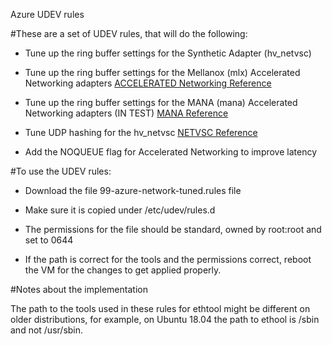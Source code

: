 Azure UDEV rules

#These are a set of UDEV rules, that will do the following:

- Tune up the ring buffer settings for the Synthetic Adapter (hv_netvsc)

- Tune up the ring buffer settings for the Mellanox (mlx) Accelerated Networking adapters
  [ACCELERATED Networking Reference](https://learn.microsoft.com/en-us/azure/virtual-network/accelerated-networking-how-it-works)

- Tune up the ring buffer settings for the MANA (mana) Accelerated Networking adapters (IN TEST)
  [MANA Reference](https://learn.microsoft.com/en-us/azure/virtual-network/accelerated-networking-mana-overview)

- Tune UDP hashing for the hv_netvsc
  [NETVSC Reference](https://www.kernel.org/doc/html/latest/networking/device_drivers/ethernet/microsoft/netvsc.html)

- Add the NOQUEUE flag for Accelerated Networking to improve latency

#To use the UDEV rules:

- Download the file 99-azure-network-tuned.rules file

- Make sure it is copied under /etc/udev/rules.d

- The permissions for the file should be standard, owned by root:root and set to 0644

- If the path is correct for the tools and the permissions correct, reboot the VM for the changes to get applied properly.

#Notes about the implementation

The path to the tools used in these rules for ethtool might be different on older distributions, for example, on Ubuntu 18.04 the path to ethool is /sbin and not /usr/sbin.
